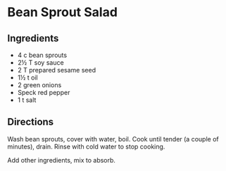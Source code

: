 # Bean Sprout Salad

## Ingredients
* 4 c bean sprouts
* 2½ T soy sauce
* 2 T prepared sesame seed
* 1½ t oil
* 2 green onions
* Speck red pepper
* 1 t salt

## Directions
Wash bean sprouts, cover with water, boil. Cook until tender (a couple of minutes), drain. Rinse with cold water to stop cooking.

Add other ingredients, mix to absorb.
